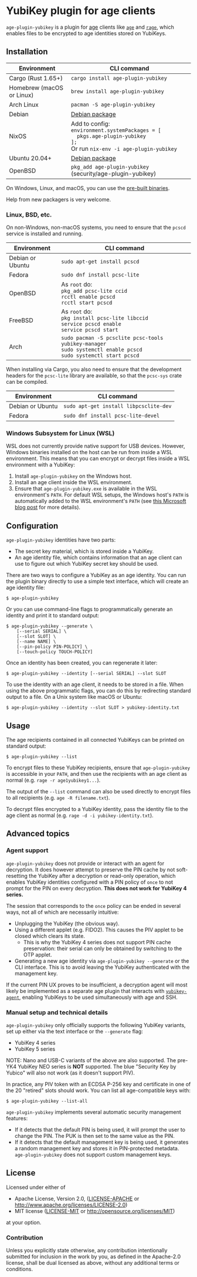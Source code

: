 # YubiKey plugin for age clients

`age-plugin-yubikey` is a plugin for [age](https://age-encryption.org/v1) clients
like [`age`](https://age-encryption.org) and [`rage`](https://str4d.xyz/rage),
which enables files to be encrypted to age identities stored on YubiKeys.

## Installation

| Environment | CLI command |
|-------------|-------------|
| Cargo (Rust 1.65+) | `cargo install age-plugin-yubikey` |
| Homebrew (macOS or Linux) | `brew install age-plugin-yubikey` |
| Arch Linux | `pacman -S age-plugin-yubikey` |
| Debian | [Debian package](https://github.com/str4d/age-plugin-yubikey/releases) |
| NixOS | Add to config:<br>`environment.systemPackages = [`<br>`  pkgs.age-plugin-yubikey`<br>`];`<br>Or run `nix-env -i age-plugin-yubikey` |
| Ubuntu 20.04+ | [Debian package](https://github.com/str4d/age-plugin-yubikey/releases) |
| OpenBSD | `pkg_add age-plugin-yubikey` (security/age-plugin-yubikey) |

On Windows, Linux, and macOS, you can use the
[pre-built binaries](https://github.com/str4d/age-plugin-yubikey/releases).

Help from new packagers is very welcome.

### Linux, BSD, etc.

On non-Windows, non-macOS systems, you need to ensure that the `pcscd` service
is installed and running. 

| Environment | CLI command |
|-------------|-------------|
| Debian or Ubuntu | `sudo apt-get install pcscd` |
| Fedora | `sudo dnf install pcsc-lite` |
| OpenBSD | As ```root``` do:<br>`pkg_add pcsc-lite ccid`<br>`rcctl enable pcscd`<br>`rcctl start pcscd` |
| FreeBSD | As ```root``` do:<br>`pkg install pcsc-lite libccid`<br>`service pcscd enable`<br>`service pcscd start` |
| Arch | `sudo pacman -S pcsclite pcsc-tools yubikey-manager`<br>`sudo systemctl enable pcscd`<br>`sudo systemctl start pcscd`| 

When installing via Cargo, you also need to ensure that the development headers
for the `pcsc-lite` library are available, so that the `pcsc-sys` crate can be
compiled.

| Environment | CLI command |
|-------------|-------------|
| Debian or Ubuntu | `sudo apt-get install libpcsclite-dev` |
| Fedora | `sudo dnf install pcsc-lite-devel` |

### Windows Subsystem for Linux (WSL)

WSL does not currently provide native support for USB devices. However, Windows
binaries installed on the host can be run from inside a WSL environment. This
means that you can encrypt or decrypt files inside a WSL environment with a
YubiKey:

1. Install `age-plugin-yubikey` on the Windows host.
2. Install an age client inside the WSL environment.
3. Ensure that `age-plugin-yubikey.exe` is available in the WSL environment's
   `PATH`. For default WSL setups, the Windows host's `PATH` is automatically
   added to the WSL environment's `PATH` (see
   [this Microsoft blog post](https://devblogs.microsoft.com/commandline/share-environment-vars-between-wsl-and-windows/)
   for more details).

## Configuration

`age-plugin-yubikey` identities have two parts:
- The secret key material, which is stored inside a YubiKey.
- An age identity file, which contains information that an age client can use to
  figure out which YubiKey secret key should be used.

There are two ways to configure a YubiKey as an age identity. You can run the
plugin binary directly to use a simple text interface, which will create an age
identity file:

```
$ age-plugin-yubikey
```

Or you can use command-line flags to programmatically generate an identity and
print it to standard output:

```
$ age-plugin-yubikey --generate \
    [--serial SERIAL] \
    [--slot SLOT] \
    [--name NAME] \
    [--pin-policy PIN-POLICY] \
    [--touch-policy TOUCH-POLICY]
```

Once an identity has been created, you can regenerate it later:

```
$ age-plugin-yubikey --identity [--serial SERIAL] --slot SLOT
```

To use the identity with an age client, it needs to be stored in a file. When
using the above programmatic flags, you can do this by redirecting standard
output to a file. On a Unix system like macOS or Ubuntu:

```
$ age-plugin-yubikey --identity --slot SLOT > yubikey-identity.txt
```

## Usage

The age recipients contained in all connected YubiKeys can be printed on
standard output:

```
$ age-plugin-yubikey --list
```

To encrypt files to these YubiKey recipients, ensure that `age-plugin-yubikey`
is accessible in your `PATH`, and then use the recipients with an age client as
normal (e.g. `rage -r age1yubikey1...`).

The output of the `--list` command can also be used directly to encrypt files to
all recipients (e.g. `age -R filename.txt`).

To decrypt files encrypted to a YubiKey identity, pass the identity file to the
age client as normal (e.g. `rage -d -i yubikey-identity.txt`).

## Advanced topics

### Agent support

`age-plugin-yubikey` does not provide or interact with an agent for decryption.
It does however attempt to preserve the PIN cache by not soft-resetting the
YubiKey after a decryption or read-only operation, which enables YubiKey
identities configured with a PIN policy of `once` to not prompt for the PIN on
every decryption. **This does not work for YubiKey 4 series.**

The session that corresponds to the `once` policy can be ended in several ways,
not all of which are necessarily intuitive:

- Unplugging the YubiKey (the obvious way).
- Using a different applet (e.g. FIDO2). This causes the PIV applet to be closed
  which clears its state.
  - This is why the YubiKey 4 series does not support PIN cache preservation:
    their serial can only be obtained by switching to the OTP applet.
- Generating a new age identity via `age-plugin-yubikey --generate` or the CLI
  interface. This is to avoid leaving the YubiKey authenticated with the
  management key.

If the current PIN UX proves to be insufficient, a decryption agent will most
likely be implemented as a separate age plugin that interacts with
[`yubikey-agent`](https://github.com/FiloSottile/yubikey-agent), enabling
YubiKeys to be used simultaneously with age and SSH.

### Manual setup and technical details

`age-plugin-yubikey` only officially supports the following YubiKey variants,
set up either via the text interface or the `--generate` flag:

- YubiKey 4 series
- YubiKey 5 series

NOTE: Nano and USB-C variants of the above are also supported. The pre-YK4
YubiKey NEO series is **NOT** supported. The blue "Security Key by Yubico" will
also not work (as it doesn't support PIV).

In practice, any PIV token with an ECDSA P-256 key and certificate in one of the
20 "retired" slots should work. You can list all age-compatible keys with:

```
$ age-plugin-yubikey --list-all
```

`age-plugin-yubikey` implements several automatic security management features:

- If it detects that the default PIN is being used, it will prompt the user to
  change the PIN. The PUK is then set to the same value as the PIN.
- If it detects that the default management key is being used, it generates a
  random management key and stores it in PIN-protected metadata.
  `age-plugin-yubikey` does not support custom management keys.

## License

Licensed under either of

 * Apache License, Version 2.0, ([LICENSE-APACHE](LICENSE-APACHE) or
   http://www.apache.org/licenses/LICENSE-2.0)
 * MIT license ([LICENSE-MIT](LICENSE-MIT) or http://opensource.org/licenses/MIT)

at your option.

### Contribution

Unless you explicitly state otherwise, any contribution intentionally
submitted for inclusion in the work by you, as defined in the Apache-2.0
license, shall be dual licensed as above, without any additional terms or
conditions.

